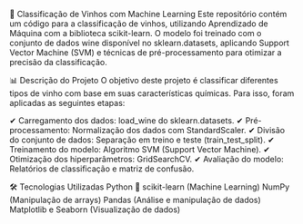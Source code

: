 🍷 Classificação de Vinhos com Machine Learning
Este repositório contém um código para a classificação de vinhos, utilizando Aprendizado de Máquina com a biblioteca scikit-learn. O modelo foi treinado com o conjunto de dados wine disponível no sklearn.datasets, aplicando Support Vector Machine (SVM) e técnicas de pré-processamento para otimizar a precisão da classificação.

📊 Descrição do Projeto
O objetivo deste projeto é classificar diferentes tipos de vinho com base em suas características químicas. Para isso, foram aplicadas as seguintes etapas:

✔ Carregamento dos dados: load_wine do sklearn.datasets.
✔ Pré-processamento: Normalização dos dados com StandardScaler.
✔ Divisão do conjunto de dados: Separação em treino e teste (train_test_split).
✔ Treinamento do modelo: Algoritmo SVM (Support Vector Machine).
✔ Otimização dos hiperparâmetros: GridSearchCV.
✔ Avaliação do modelo: Relatórios de classificação e matriz de confusão.

🛠 Tecnologias Utilizadas
Python 🐍
scikit-learn (Machine Learning)
NumPy (Manipulação de arrays)
Pandas (Análise e manipulação de dados)
Matplotlib e Seaborn (Visualização de dados)
